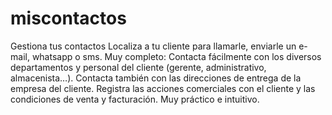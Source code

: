 # miscontactos
Gestiona tus contactos Localiza a tu cliente para llamarle, enviarle un e-mail, whatsapp o sms. Muy completo: Contacta fácilmente con los diversos departamentos y personal del cliente (gerente, administrativo, almacenista…). Contacta también con las direcciones de entrega de la empresa del cliente. Registra las acciones comerciales con el cliente y las condiciones de venta y facturación. Muy práctico e intuitivo.
